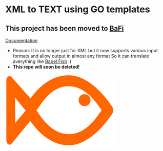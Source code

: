 # XML to TEXT using GO templates
## This project has been moved to [BaFi](https://github.com/mmalcek/bafi)

[Documentation](https://mmalcek.github.io/bafi/)

- Reason: It is no longer just for XML but it now supports various input formats and allow output in almost any format So it can translate averything like [Babel Fish](https://hitchhikers.fandom.com/wiki/Babel_Fish) :)
- **This repo will soon be deleted!**


![bafi](img/bafi.svg)